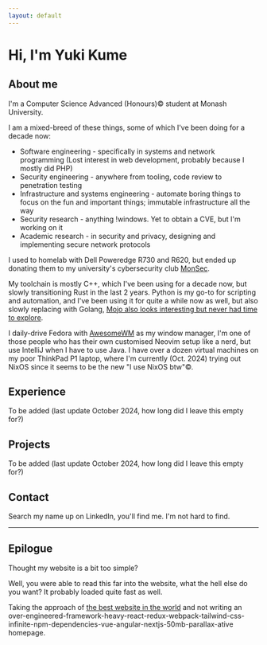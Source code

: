 ```yaml
---
layout: default
---
```


# Hi, I'm Yuki Kume

## About me

I'm a Computer Science Advanced (Honours)© student at Monash University.

I am a mixed-breed of these things, some of which I've been doing for a decade now:
- Software engineering - specifically in systems and network programming (Lost interest in web development, probably because I mostly did PHP)
- Security engineering - anywhere from tooling, code review to penetration testing 
- Infrastructure and systems engineering - automate boring things to focus on the fun and important things; immutable infrastructure all the way
- Security research - anything !windows. Yet to obtain a CVE, but I'm working on it
- Academic research - in security and privacy, designing and implementing secure network protocols

I used to homelab with Dell Poweredge R730 and R620, but ended up donating them to my university's cybersecurity club [MonSec](https://monsec.io).

My toolchain is mostly C++, which I've been using for a decade now, but slowly transitioning Rust in the last 2 years. Python is my go-to for scripting and automation, and I've been using it for quite a while now as well, but also slowly replacing with Golang, [Mojo also looks interesting but never had time to explore](https://www.modular.com/mojo).

I daily-drive Fedora with [AwesomeWM](https://awesomewm.org/) as my window manager, I'm one of those people who has their own customised Neovim setup like a nerd, but use IntelliJ when I have to use Java. I have over a dozen virtual machines on my poor ThinkPad P1 laptop, where I'm currently (Oct. 2024) trying out NixOS since it seems to be the new "I use NixOS btw"©.

## Experience

To be added (last update October 2024, how long did I leave this empty for?)

## Projects

To be added (last update October 2024, how long did I leave this empty for?)

## Contact

Search my name up on LinkedIn, you'll find me. I'm not hard to find.

---

## Epilogue

Thought my website is a bit too simple?

Well, you were able to read this far into the website, what the hell else do you want? It probably loaded quite fast as well.

Taking the approach of [the best website in the world](https://motherfuckingwebsite.com) and not writing an over-engineered-framework-heavy-react-redux-webpack-tailwind-css-infinite-npm-dependencies-vue-angular-nextjs-50mb-parallax-ative homepage.
